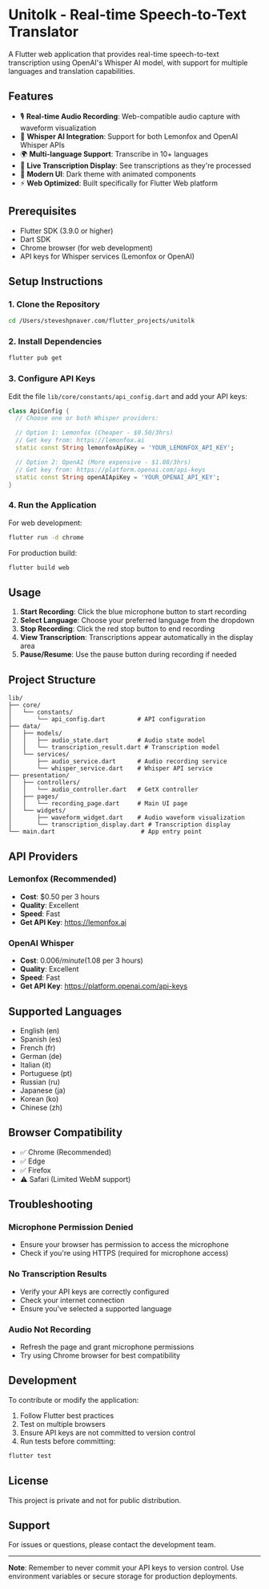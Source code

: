 # Unitolk - Real-time Speech-to-Text Translator

A Flutter web application that provides real-time speech-to-text transcription using OpenAI's Whisper AI model, with support for multiple languages and translation capabilities.

## Features

- 🎙️ **Real-time Audio Recording**: Web-compatible audio capture with waveform visualization
- 🤖 **Whisper AI Integration**: Support for both Lemonfox and OpenAI Whisper APIs
- 🌍 **Multi-language Support**: Transcribe in 10+ languages
- 📝 **Live Transcription Display**: See transcriptions as they're processed
- 🎨 **Modern UI**: Dark theme with animated components
- ⚡ **Web Optimized**: Built specifically for Flutter Web platform

## Prerequisites

- Flutter SDK (3.9.0 or higher)
- Dart SDK
- Chrome browser (for web development)
- API keys for Whisper services (Lemonfox or OpenAI)

## Setup Instructions

### 1. Clone the Repository

```bash
cd /Users/steveshpnaver.com/flutter_projects/unitolk
```

### 2. Install Dependencies

```bash
flutter pub get
```

### 3. Configure API Keys

Edit the file `lib/core/constants/api_config.dart` and add your API keys:

```dart
class ApiConfig {
  // Choose one or both Whisper providers:

  // Option 1: Lemonfox (Cheaper - $0.50/3hrs)
  // Get key from: https://lemonfox.ai
  static const String lemonfoxApiKey = 'YOUR_LEMONFOX_API_KEY';

  // Option 2: OpenAI (More expensive - $1.08/3hrs)
  // Get key from: https://platform.openai.com/api-keys
  static const String openAIApiKey = 'YOUR_OPENAI_API_KEY';
}
```

### 4. Run the Application

For web development:
```bash
flutter run -d chrome
```

For production build:
```bash
flutter build web
```

## Usage

1. **Start Recording**: Click the blue microphone button to start recording
2. **Select Language**: Choose your preferred language from the dropdown
3. **Stop Recording**: Click the red stop button to end recording
4. **View Transcription**: Transcriptions appear automatically in the display area
5. **Pause/Resume**: Use the pause button during recording if needed

## Project Structure

```
lib/
├── core/
│   └── constants/
│       └── api_config.dart         # API configuration
├── data/
│   ├── models/
│   │   ├── audio_state.dart        # Audio state model
│   │   └── transcription_result.dart # Transcription model
│   └── services/
│       ├── audio_service.dart      # Audio recording service
│       └── whisper_service.dart    # Whisper API service
├── presentation/
│   ├── controllers/
│   │   └── audio_controller.dart   # GetX controller
│   ├── pages/
│   │   └── recording_page.dart     # Main UI page
│   └── widgets/
│       ├── waveform_widget.dart    # Audio waveform visualization
│       └── transcription_display.dart # Transcription display
└── main.dart                        # App entry point
```

## API Providers

### Lemonfox (Recommended)
- **Cost**: $0.50 per 3 hours
- **Quality**: Excellent
- **Speed**: Fast
- **Get API Key**: https://lemonfox.ai

### OpenAI Whisper
- **Cost**: $0.006/minute ($1.08 per 3 hours)
- **Quality**: Excellent
- **Speed**: Fast
- **Get API Key**: https://platform.openai.com/api-keys

## Supported Languages

- English (en)
- Spanish (es)
- French (fr)
- German (de)
- Italian (it)
- Portuguese (pt)
- Russian (ru)
- Japanese (ja)
- Korean (ko)
- Chinese (zh)

## Browser Compatibility

- ✅ Chrome (Recommended)
- ✅ Edge
- ✅ Firefox
- ⚠️ Safari (Limited WebM support)

## Troubleshooting

### Microphone Permission Denied
- Ensure your browser has permission to access the microphone
- Check if you're using HTTPS (required for microphone access)

### No Transcription Results
- Verify your API keys are correctly configured
- Check your internet connection
- Ensure you've selected a supported language

### Audio Not Recording
- Refresh the page and grant microphone permissions
- Try using Chrome browser for best compatibility

## Development

To contribute or modify the application:

1. Follow Flutter best practices
2. Test on multiple browsers
3. Ensure API keys are not committed to version control
4. Run tests before committing:
```bash
flutter test
```

## License

This project is private and not for public distribution.

## Support

For issues or questions, please contact the development team.

---

**Note**: Remember to never commit your API keys to version control. Use environment variables or secure storage for production deployments.